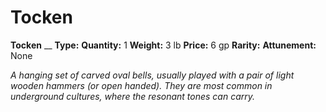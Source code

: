 # Tocken

**Tocken**
__
**Type:** 
**Quantity:** 1
**Weight:** 3 lb
**Price:** 6 gp
**Rarity:** 
**Attunement:** None

*A hanging set of carved oval bells, usually played with a pair of light wooden hammers (or open handed). They are most common in underground cultures, where the resonant tones can carry.*